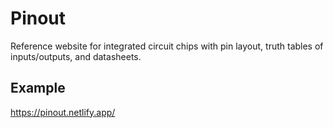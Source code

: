 # Pinout

Reference website for integrated circuit chips with pin layout, truth tables of inputs/outputs, and datasheets.

## Example

https://pinout.netlify.app/
